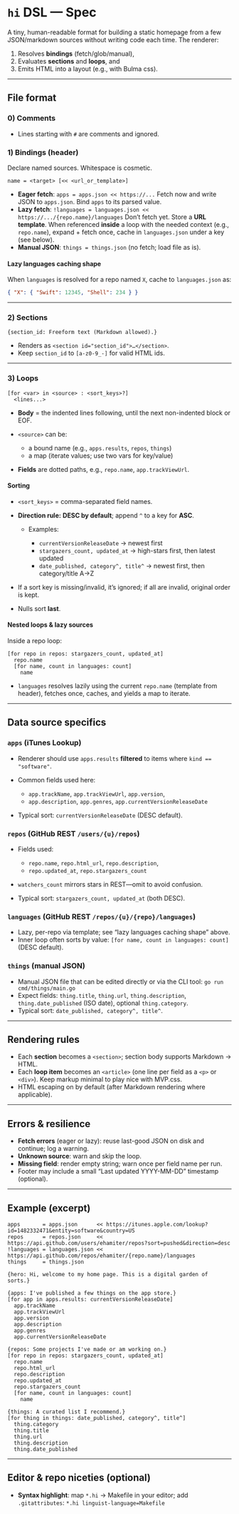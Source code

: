 # `hi` DSL — Spec

A tiny, human-readable format for building a static homepage from a few JSON/markdown sources without writing code each time. The renderer:

1. Resolves **bindings** (fetch/glob/manual),
2. Evaluates **sections** and **loops**, and
3. Emits HTML into a layout (e.g., with Bulma css).

---

## File format

### 0) Comments

* Lines starting with `#` are comments and ignored.

### 1) Bindings (header)

Declare named sources. Whitespace is cosmetic.

```
name = <target> [<< <url_or_template>]
```

* **Eager fetch**: `apps = apps.json << https://...`
  Fetch now and write JSON to `apps.json`. Bind `apps` to its parsed value.
* **Lazy fetch**: `!languages = languages.json << https://.../{repo.name}/languages`
  Don’t fetch yet. Store a **URL template**. When referenced **inside** a loop with the needed context (e.g., `repo.name`), expand + fetch once, cache in `languages.json` under a key (see below).
* **Manual JSON**: `things = things.json` (no fetch; load file as is).

#### Lazy languages caching shape

When `languages` is resolved for a repo named `X`, cache to `languages.json` as:

```json
{ "X": { "Swift": 12345, "Shell": 234 } }
```

---

### 2) Sections

```
{section_id: Freeform text (Markdown allowed).}
```

* Renders as `<section id="section_id">…</section>`.
* Keep `section_id` to `[a-z0-9_-]` for valid HTML ids.

---

### 3) Loops

```
[for <var> in <source> : <sort_keys>?]
  <lines...>
```

* **Body** = the indented lines following, until the next non-indented block or EOF.
* `<source>` can be:

  * a bound name (e.g., `apps.results`, `repos`, `things`)
  * a map (iterate values; use two vars for key/value)
* **Fields** are dotted paths, e.g., `repo.name`, `app.trackViewUrl`.

#### Sorting

* `<sort_keys>` = comma-separated field names.
* **Direction rule:** **DESC by default**; append `^` to a key for **ASC**.

  * Examples:

    * `currentVersionReleaseDate` → newest first
    * `stargazers_count, updated_at` → high-stars first, then latest updated
    * `date_published, category^, title^` → newest first, then category/title A→Z
* If a sort key is missing/invalid, it’s ignored; if all are invalid, original order is kept.
* Nulls sort **last**.

#### Nested loops & lazy sources

Inside a repo loop:

```
[for repo in repos: stargazers_count, updated_at]
  repo.name
  [for name, count in languages: count]
    name
```

* `languages` resolves lazily using the current `repo.name` (template from header), fetches once, caches, and yields a map to iterate.

---

## Data source specifics

### `apps` (iTunes Lookup)

* Renderer should use `apps.results` **filtered** to items where `kind == "software"`.
* Common fields used here:

  * `app.trackName`, `app.trackViewUrl`, `app.version`,
  * `app.description`, `app.genres`, `app.currentVersionReleaseDate`
* Typical sort: `currentVersionReleaseDate` (DESC default).

### `repos` (GitHub REST `/users/{u}/repos`)

* Fields used:

  * `repo.name`, `repo.html_url`, `repo.description`,
  * `repo.updated_at`, `repo.stargazers_count`
* `watchers_count` mirrors stars in REST—omit to avoid confusion.
* Typical sort: `stargazers_count, updated_at` (both DESC).

### `languages` (GitHub REST `/repos/{u}/{repo}/languages`)

* Lazy, per-repo via template; see “lazy languages caching shape” above.
* Inner loop often sorts by value: `[for name, count in languages: count]` (DESC default).

### `things` (manual JSON)

* Manual JSON file that can be edited directly or via the CLI tool: `go run cmd/things/main.go`
* Expect fields: `thing.title`, `thing.url`, `thing.description`, `thing.date_published` (ISO date), optional `thing.category`.
* Typical sort: `date_published, category^, title^`.

---

## Rendering rules

* Each **section** becomes a `<section>`; section body supports Markdown → HTML.
* Each **loop item** becomes an `<article>` (one line per field as a `<p>` or `<div>`). Keep markup minimal to play nice with MVP.css.
* HTML escaping on by default (after Markdown rendering where applicable).

---

## Errors & resilience

* **Fetch errors** (eager or lazy): reuse last-good JSON on disk and continue; log a warning.
* **Unknown source**: warn and skip the loop.
* **Missing field**: render empty string; warn once per field name per run.
* Footer may include a small “Last updated YYYY-MM-DD” timestamp (optional).

---

## Example (excerpt)

```hi
apps       = apps.json      << https://itunes.apple.com/lookup?id=1482332471&entity=software&country=US
repos      = repos.json     << https://api.github.com/users/ehamiter/repos?sort=pushed&direction=desc
!languages = languages.json << https://api.github.com/repos/ehamiter/{repo.name}/languages
things     = things.json

{hero: Hi, welcome to my home page. This is a digital garden of sorts.}

{apps: I've published a few things on the app store.}
[for app in apps.results: currentVersionReleaseDate]
  app.trackName
  app.trackViewUrl
  app.version
  app.description
  app.genres
  app.currentVersionReleaseDate

{repos: Some projects I've made or am working on.}
[for repo in repos: stargazers_count, updated_at]
  repo.name
  repo.html_url
  repo.description
  repo.updated_at
  repo.stargazers_count
  [for name, count in languages: count]
    name

{things: A curated list I recommend.}
[for thing in things: date_published, category^, title^]
  thing.category
  thing.title
  thing.url
  thing.description
  thing.date_published
```

---

## Editor & repo niceties (optional)

* **Syntax highlight**: map `*.hi` → Makefile in your editor; add
  `.gitattributes`: `*.hi linguist-language=Makefile`
